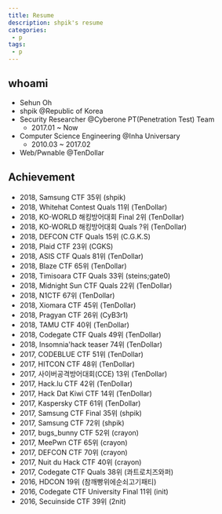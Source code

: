 ```yaml
---
title: Resume
description: shpik's resume
categories:
 - p
tags:
 - p
---
```


<!-- more --> 

## whoami

- Sehun Oh
- shpik @Republic of Korea
- Security Researcher @Cyberone PT(Penetration Test) Team 
  - 2017.01 ~ Now
- Computer Science Engineering @Inha Universary
  - 2010.03 ~ 2017.02
- Web/Pwnable @TenDollar

## Achievement

- 2018, Samsung CTF 35위 (shpik)
- 2018, Whitehat Contest Quals 11위 (TenDollar)
- 2018, KO-WORLD 해킹방어대회 Final 2위 (TenDollar)
- 2018, KO-WORLD 해킹방어대회 Quals ?위 (TenDollar)
- 2018, DEFCON CTF Quals 15위 (C.G.K.S)
- 2018, Plaid CTF 23위 (CGKS)
- 2018, ASIS CTF Quals 81위 (TenDollar)
- 2018, Blaze CTF 65위 (TenDollar)
- 2018, Timisoara CTF Quals 33위 (steins;gate0)
- 2018, Midnight Sun CTF Quals 22위 (TenDollar)
- 2018, N1CTF 67위 (TenDollar)
- 2018, Xiomara CTF 45위 (TenDollar)
- 2018, Pragyan CTF 26위 (CyB3r1)
- 2018, TAMU CTF 40위 (TenDollar)
- 2018, Codegate CTF Quals 49위 (TenDollar)
- 2018, Insomnia'hack teaser 74위 (TenDollar)
- 2017, CODEBLUE CTF 51위 (TenDollar)
- 2017, HITCON CTF 48위 (TenDollar)
- 2017, 사이버공격방어대회(CCE) 13위 (TenDollar)
- 2017, Hack.lu CTF 42위 (TenDollar)
- 2017, Hack Dat Kiwi CTF 14위 (TenDollar)
- 2017, Kaspersky CTF 61위 (TenDollar)
- 2017, Samsung CTF Final 35위 (shpik)
- 2017, Samsung CTF 72위 (shpik)
- 2017, bugs_bunny CTF 52위 (crayon)
- 2017, MeePwn CTF 65위 (crayon)
- 2017, DEFCON CTF 70위 (crayon)
- 2017, Nuit du Hack CTF 40위 (crayon)
- 2017, Codegate CTF Quals 38위 (콰트로치즈와퍼)
- 2016, HDCON 19위 (참깨빵위에순쇠고기패티)
- 2016, Codegate CTF University Final 11위 (init)
- 2016, Secuinside CTF 39위 (2nit)

